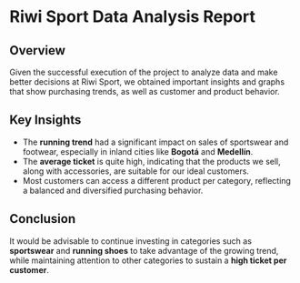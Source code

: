 # Riwi Sport Data Analysis Report

## Overview
Given the successful execution of the project to analyze data and make better decisions at Riwi Sport, we obtained important insights and graphs that show purchasing trends, as well as customer and product behavior.

## Key Insights
- The **running trend** had a significant impact on sales of sportswear and footwear, especially in inland cities like **Bogotá** and **Medellín**.  
- The **average ticket** is quite high, indicating that the products we sell, along with accessories, are suitable for our ideal customers.  
- Most customers can access a different product per category, reflecting a balanced and diversified purchasing behavior.

## Conclusion
It would be advisable to continue investing in categories such as **sportswear** and **running shoes** to take advantage of the growing trend, while maintaining attention to other categories to sustain a **high ticket per customer**.
